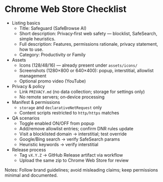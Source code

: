 # Chrome Web Store Checklist

- Listing basics
  - Title: Safeguard (SafeBrowse AI)
  - Short description: Privacy‑first web safety — blocklist, SafeSearch, simple heuristics.
  - Full description: Features, permissions rationale, privacy statement, how to use.
  - Category: Productivity or Family
- Assets
  - Icons (128/48/16) — already present under `assets/icons/`
  - Screenshots (1280×800 or 640×400): popup, interstitial, allowlist management
  - Optional promo video (YouTube)
- Privacy & policy
  - Link `PRIVACY.md` (no data collection; storage for settings only)
  - No remote servers; on‑device processing
- Manifest & permissions
  - `storage` and `declarativeNetRequest` only
  - Content scripts restricted to `http/https` matches
- QA scenarios
  - Toggle enabled ON/OFF from popup
  - Add/remove allowlist entries; confirm DNR rules update
  - Visit a blocklisted domain -> interstitial; test override
  - Google/Bing search -> verify SafeSearch params
  - Heuristic keywords -> verify interstitial
- Release process
  - Tag `vX.Y.Z` -> GitHub Release artifact via workflow
  - Upload the same zip to Chrome Web Store for review

Notes: Follow brand guidelines; avoid misleading claims; keep permissions minimal and documented.
